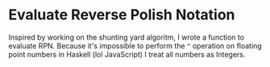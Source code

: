 # Evaluate Reverse Polish Notation

Inspired by working on the shunting yard algoritm, I wrote a function to
evaluate RPN. Because it's impossible to perform the `^` operation on floating
point numbers in Haskell (lol JavaScript) I treat all numbers as Integers. 
